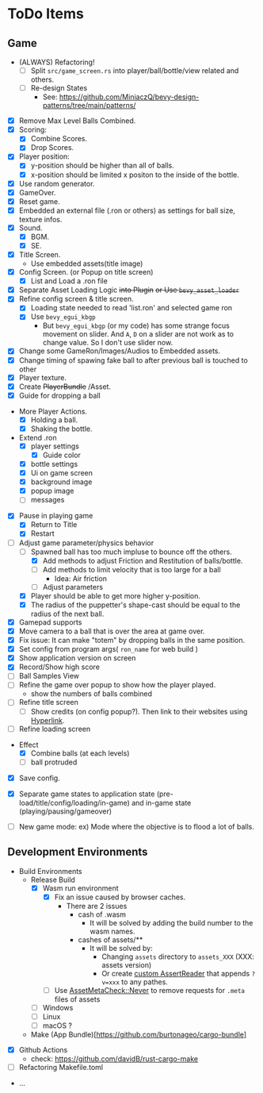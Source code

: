 # ToDo Items

## Game

- (ALWAYS) Refactoring!
  - [ ] Split `src/game_screen.rs` into player/ball/bottle/view related and others.
  - [ ] Re-design States
    - See: https://github.com/MiniaczQ/bevy-design-patterns/tree/main/patterns/
- [x] Remove Max Level Balls Combined.
- [x] Scoring:
  - [x] Combine Scores.
  - [x] Drop Scores.
- [x] Player position:
  - [x] y-position should be higher than all of balls.
  - [x] x-position should be limited x positon to the inside of the bottle.
- [x] Use random generator.
- [x] GameOver.
- [x] Reset game.
- [x] Embedded an external file (.ron or others) as settings
  for ball size, texture infos.
- [x] Sound.
  - [x] BGM.
  - [x] SE.
- [x] Title Screen.
  - Use embedded assets(title image)
- [x] Config Screen. (or Popup on title screen)
  - [x] List and Load a .ron file
- [x] Separate Asset Loading Logic ~~into Plugin~~ ~~or Use `bevy_asset_loader`~~
- [x] Refine config screen & title screen.
  - [x] Loading state needed to read 'list.ron' and selected game ron
  - [x] Use `bevy_egui_kbgp`
    - But `bevy_egui_kbgp` (or my code) has some strange focus movement on slider.
      And `A`, `D` on a slider are not work as to change value.
      So I don't use slider now.
- [x] Change some GameRon/Images/Audios to Embedded assets.
- [x] Change timing of spawing fake ball to after previous ball is touched to other
- [x] Player texture.
- [x] Create ~~PlayerBundle~~ /Asset.
- [x] Guide for dropping a ball
- More Player Actions.
  - [x] Holding a ball.
  - [x] Shaking the bottle.
- Extend .ron
  - [x] player settings
    - [x] Guide color
  - [x] bottle settings
  - [x] Ui on game screen
  - [x] background image
  - [x] popup image
  - [ ] messages
- [x] Pause in playing game
  - [x] Return to Title
  - [x] Restart
- [ ] Adjust game parameter/physics behavior
  - [ ] Spawned ball has too much impluse to bounce off the others.
    - [x] Add methods to adjust Friction and Restitution of balls/bottle.
    - [ ] Add methods to limit velocity that is too large for a ball
      - Idea: Air friction
    - [ ] Adjust parameters
  - [x] Player should be able to get more higher y-position.
  - [x] The radius of the puppetter's shape-cast should be equal to the radius of the next ball.
- [x] Gamepad supports
- [x] Move camera to a ball that is over the area at game over.
- [x] Fix issue: It can make "totem" by dropping balls in the same position.
- [x] Set config from program args( `ron_name` for web build )
- [x] Show application version on screen
- [x] Record/Show high score
- [ ] Ball Samples View
- [ ] Refine the game over popup to show how the player played.
  - show the numbers of balls combined
- [ ] Refine title screen
  - [ ] Show credits (on config popup?). Then link to their websites using [Hyperlink](https://docs.rs/egui/latest/egui/widgets/struct.Hyperlink.html).
- [ ] Refine loading screen
- Effect
  - [x] Combine balls (at each levels)
  - [ ] ball protruded
- [x] Save config.
- [x] Separate game states to 
      application state (pre-load/title/config/loading/in-game) and
      in-game state (playing/pausing/gameover)
- [ ] New game mode: ex) Mode where the objective is to flood a lot of balls.



## Development Environments

- Build Environments
  - Release Build
    - [x] Wasm run environment
      - [x] Fix an issue caused by browser caches.
         - There are 2 issues
           - cash of .wasm
             - It will be solved by adding the build number to the wasm names.
           - cashes of assets/**
             - It will be solved by:
               - Changing `assets` directory to `assets_XXX` (XXX: assets version)
               - Or create [custom AssertReader](https://bevyengine.org/examples/Assets/custom-asset-reader/) that appends `?v=xxx` to any pathes.
      - [ ] Use [AssetMetaCheck::Never](https://github.com/bevyengine/bevy/pull/10623) to remove requests for `.meta` files of assets
    - [ ] Windows
    - [ ] Linux
    - [ ] macOS ?
  - Make (App Bundle)[https://github.com/burtonageo/cargo-bundle]
- [x] Github Actions
  - check: https://github.com/davidB/rust-cargo-make
- [ ] Refactoring Makefile.toml
- ...

